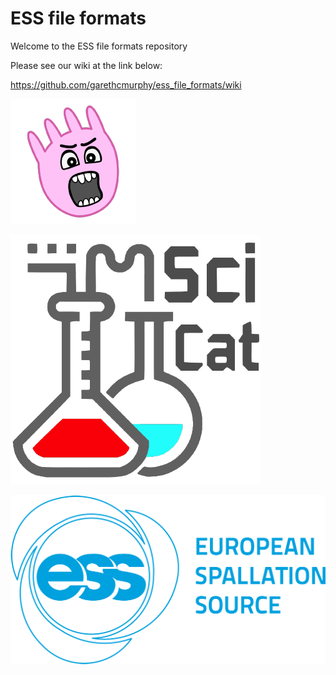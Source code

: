 # ESS file formats



Welcome to the ESS file formats repository

Please see our wiki at the link below:

https://github.com/garethcmurphy/ess_file_formats/wiki



![DMSC](assets/screamingudder.png)

![DMSC](assets/SciCat.png)

![DMSC](assets/esslogo.png)

